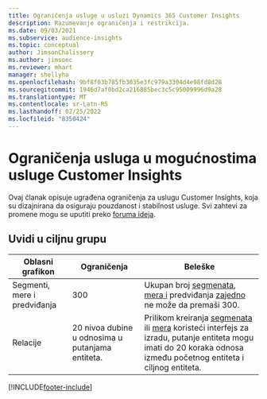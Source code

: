 ```yaml
---
title: Ograničenja usluge u usluzi Dynamics 365 Customer Insights
description: Razumevanje ograničenja i restrikcija.
ms.date: 09/03/2021
ms.subservice: audience-insights
ms.topic: conceptual
author: JimsonChalissery
ms.author: jimsonc
ms.reviewer: mhart
manager: shellyha
ms.openlocfilehash: 9bf8f03b785fb3035e3fc979a3304d4e98fd8d28
ms.sourcegitcommit: 1946d7af0bd2ca216885bec3c5c95009996d9a28
ms.translationtype: MT
ms.contentlocale: sr-Latn-RS
ms.lasthandoff: 02/25/2022
ms.locfileid: "8350424"
---
```

# <a name="service-limits-in-customer-insights-capabilities"></a>Ograničenja usluga u mogućnostima usluge Customer Insights

Ovaj članak opisuje ugrađena ograničenja za uslugu Customer Insights, koja su dizajnirana da osiguraju pouzdanost i stabilnost usluge. Svi zahtevi za promene mogu se uputiti preko [foruma ideja](https://go.microsoft.com/fwlink/?linkid=2074172). 

## <a name="audience-insights"></a>Uvidi u ciljnu grupu

| Oblasni grafikon  | Ograničenja  | Beleške |
|-------------|---------------------------------------------------------------------|---------------------------------------------------------------------|
| Segmenti, mere i predviđanja | 300  | Ukupan broj [segmenata](audience-insights/segments.md), [mera i](audience-insights/measures.md) predviđanja [zajedno](audience-insights/predictions.md) ne može da premaši 300.  |
| Relacije | 20 nivoa dubine u odnosima u putanjama entiteta. | Prilikom kreiranja [segmenata](audience-insights/segments.md) ili [mera](audience-insights/measures.md) koristeći interfejs za izradu, putanje entiteta mogu imati do 20 koraka odnosa između početnog entiteta i ciljnog entiteta.  |

<!--
## Engagement insights

### Workspace and event quotas

Engagement insights is a highly scalable application that can support millions of events per second. During public preview, events have a volume threshold. There's also a limit to the number of workspaces in an organization.

### Engagement insights limits

- Maximum event volume per workspace  = 100 events per second

- Maximum number of workspaces per organization = 100

When events exceed the threshold, it can lead to loss of data in reports based on those events. You can [contact support](https://go.microsoft.com/fwlink/?linkid=2145734) to request a volume increase before you exceed limits. We'll work with you to determine your need for a volume increase and support your request.
-->

[!INCLUDE[footer-include](includes/footer-banner.md)]
